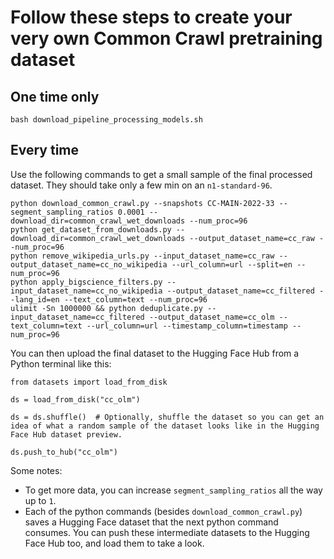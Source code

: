 # Follow these steps to create your very own Common Crawl pretraining dataset

## One time only
`bash download_pipeline_processing_models.sh`

## Every time

Use the following commands to get a small sample of the final processed dataset. They should take only a few min on an `n1-standard-96`.

```
python download_common_crawl.py --snapshots CC-MAIN-2022-33 --segment_sampling_ratios 0.0001 --download_dir=common_crawl_wet_downloads --num_proc=96
python get_dataset_from_downloads.py --download_dir=common_crawl_wet_downloads --output_dataset_name=cc_raw --num_proc=96
python remove_wikipedia_urls.py --input_dataset_name=cc_raw --output_dataset_name=cc_no_wikipedia --url_column=url --split=en --num_proc=96
python apply_bigscience_filters.py --input_dataset_name=cc_no_wikipedia --output_dataset_name=cc_filtered --lang_id=en --text_column=text --num_proc=96
ulimit -Sn 1000000 && python deduplicate.py --input_dataset_name=cc_filtered --output_dataset_name=cc_olm --text_column=text --url_column=url --timestamp_column=timestamp --num_proc=96
```

You can then upload the final dataset to the Hugging Face Hub from a Python terminal like this:

```
from datasets import load_from_disk

ds = load_from_disk("cc_olm")

ds = ds.shuffle()  # Optionally, shuffle the dataset so you can get an idea of what a random sample of the dataset looks like in the Hugging Face Hub dataset preview.

ds.push_to_hub("cc_olm")
```

Some notes:

* To get more data, you can increase `segment_sampling_ratios` all the way up to `1`.
* Each of the python commands (besides `download_common_crawl.py`) saves a Hugging Face dataset that the next python command consumes. You can push these intermediate datasets to the Hugging Face Hub too, and load them to take a look.

